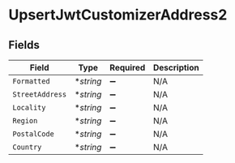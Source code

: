# UpsertJwtCustomizerAddress2


## Fields

| Field              | Type               | Required           | Description        |
| ------------------ | ------------------ | ------------------ | ------------------ |
| `Formatted`        | **string*          | :heavy_minus_sign: | N/A                |
| `StreetAddress`    | **string*          | :heavy_minus_sign: | N/A                |
| `Locality`         | **string*          | :heavy_minus_sign: | N/A                |
| `Region`           | **string*          | :heavy_minus_sign: | N/A                |
| `PostalCode`       | **string*          | :heavy_minus_sign: | N/A                |
| `Country`          | **string*          | :heavy_minus_sign: | N/A                |